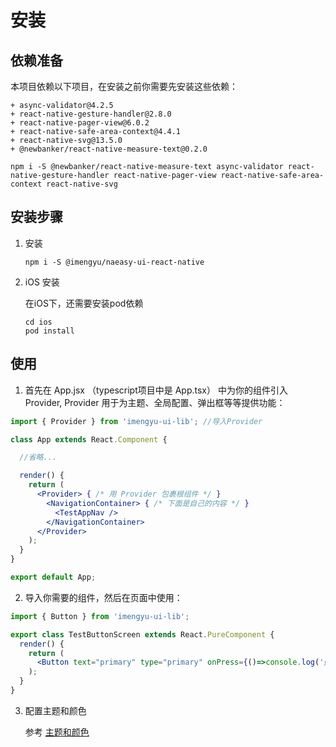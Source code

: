 # 安装

## 依赖准备

本项目依赖以下项目，在安装之前你需要先安装这些依赖：

```shell
+ async-validator@4.2.5
+ react-native-gesture-handler@2.8.0
+ react-native-pager-view@6.0.2
+ react-native-safe-area-context@4.4.1
+ react-native-svg@13.5.0
+ @newbanker/react-native-measure-text@0.2.0
```

```shell
npm i -S @newbanker/react-native-measure-text async-validator react-native-gesture-handler react-native-pager-view react-native-safe-area-context react-native-svg
```

## 安装步骤

1. 安装

    ```shell
    npm i -S @imengyu/naeasy-ui-react-native
    ```

2. iOS 安装

    在iOS下，还需要安装pod依赖

    ```shell
    cd ios
    pod install
    ```

## 使用

1. 首先在 App.jsx （typescript项目中是 App.tsx） 中为你的组件引入 Provider, 
Provider 用于为主题、全局配置、弹出框等等提供功能：

  ```jsx
  import { Provider } from 'imengyu-ui-lib'; //导入Provider

  class App extends React.Component {

    //省略...

    render() {
      return (
        <Provider> { /* 用 Provider 包裹根组件 */ }
          <NavigationContainer> { /* 下面是自己的内容 */ }
            <TestAppNav />
          </NavigationContainer>
        </Provider>
      );
    }
  }

  export default App;

  ```

2. 导入你需要的组件，然后在页面中使用：

  ```jsx
  import { Button } from 'imengyu-ui-lib';

  export class TestButtonScreen extends React.PureComponent {
    render() {
      return (
        <Button text="primary" type="primary" onPress={()=>console.log('点击了！')} />
      );
    }
  }
  ```

3. 配置主题和颜色

   参考 [主题和颜色](./theme.md)
